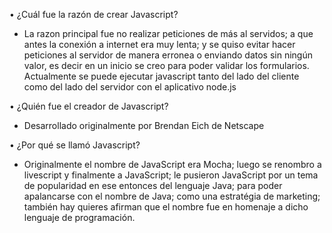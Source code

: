 • ¿Cuál fue la razón de crear Javascript?

- La razon principal fue no realizar peticiones de más al servidos; a que antes la conexión a internet era muy lenta; y se quiso evitar hacer peticiones al servidor de manera erronea o enviando datos sin ningún valor, es decir en un inicio se creo para poder validar los formularios.
Actualmente se puede ejecutar javascript tanto del lado del cliente como del lado del servidor con el aplicativo node.js

• ¿Quién fue el creador de Javascript?

- Desarrollado originalmente por Brendan Eich de Netscape

• ¿Por qué se llamó Javascript?

- Originalmente el nombre de JavaScript era Mocha; luego se renombro a livescript y finalmente a JavaScript; le pusieron JavaScript por un tema de popularidad en ese entonces del lenguaje Java; para poder apalancarse con el nombre de Java; como una estratégia de marketing; también hay quieres afirman que el nombre fue en homenaje a dicho lenguaje de programación.
